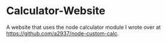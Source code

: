 # Calculator-Website
A website that uses the node calculator module I wrote over at https://github.com/a2937/node-custom-calc. 
